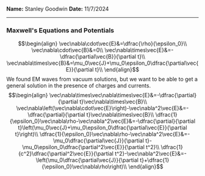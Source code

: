 **Name:** Stanley Goodwin
**Date:** 11/7/2024

---
### Maxwell's Equations and Potentials
$$\begin{align}
\vec\nabla\cdot\vec{E}&=\dfrac{\rho}{\epsilon_0}\\
\vec\nabla\cdot\vec{B}&=0\\
\vec\nabla\times\vec{E}&=-\dfrac{\partial\vec{B}}{\partial t}\\
\vec\nabla\times\vec{B}&=\mu_0\vec{J}+\mu_0\epsilon_0\dfrac{\partial\vec{E}}{\partial t}\\
\end{align}$$
We found EM waves from vacuum solutions, but we want to be able to get a general solution in the presence of charges and currents.
$$\begin{align}
\vec\nabla\times\vec\nabla\times\vec{E}&=-\dfrac{\partial}{\partial t}\vec\nabla\times\vec{B}\\
\vec\nabla\left(\vec\nabla\cdot\vec{E}\right)-\vec\nabla^2\vec{E}&=-\dfrac{\partial}{\partial t}\vec\nabla\times\vec{B}\\
\dfrac{1}{\epsilon_0}\vec\nabla\rho-\vec\nabla^2\vec{E}&=-\dfrac{\partial}{\partial t}\left(\mu_0\vec{J}+\mu_0\epsilon_0\dfrac{\partial\vec{E}}{\partial t}\right)\\
\dfrac{1}{\epsilon_0}\vec\nabla\rho-\vec\nabla^2\vec{E}&=-\mu_0\dfrac{\partial\vec{J}}{\partial t}-\mu_0\epsilon_0\dfrac{\partial^2\vec{E}}{\partial t^2}\\
\dfrac{1}{c^2}\dfrac{\partial^2\vec{E}}{\partial t^2}-\vec\nabla^2\vec{E}&=-\left(\mu_0\dfrac{\partial\vec{J}}{\partial t}+\dfrac{1}{\epsilon_0}\vec\nabla\rho\right)\\
\end{align}$$
